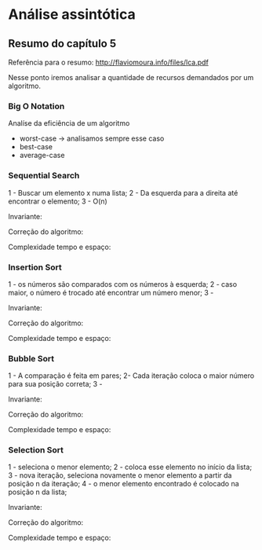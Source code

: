 # Análise assintótica

## Resumo do capítulo 5

Referência para o resumo: http://flaviomoura.info/files/lca.pdf

Nesse ponto iremos analisar a quantidade de recursos demandados por um algoritmo.

### Big O Notation

Analíse da eficiência de um algoritmo

- worst-case -> analisamos sempre esse caso
- best-case
- average-case

### Sequential Search

1 - Buscar um elemento x numa lista;
2 - Da esquerda para a direita até encontrar o elemento;
3 - O(n)

Invariante:

Correção do algoritmo:

Complexidade tempo e espaço:

### Insertion Sort

1 - os números são comparados com os números à esquerda;
2 - caso maior, o número é trocado até encontrar um número menor;
3 - 

Invariante:

Correção do algoritmo:

Complexidade tempo e espaço:

### Bubble Sort

1 - A comparação é feita em pares;
2- Cada iteração coloca o maior número para sua posição correta;
3 - 

Invariante:

Correção do algoritmo:

Complexidade tempo e espaço:

### Selection Sort

1 - seleciona o menor elemento;
2 - coloca esse elemento no início da lista;
3 - nova iteração, seleciona novamente o menor elemento a partir da posição n da iteração;
4 - o menor elemento encontrado é colocado na posição n da lista;

Invariante:

Correção do algoritmo:

Complexidade tempo e espaço: